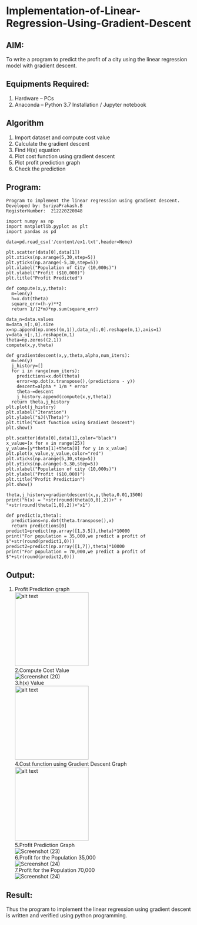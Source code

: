# Implementation-of-Linear-Regression-Using-Gradient-Descent

## AIM:
To write a program to predict the profit of a city using the linear regression model with gradient descent.

## Equipments Required:
1. Hardware – PCs
2. Anaconda – Python 3.7 Installation / Jupyter notebook

## Algorithm
1. Import dataset and compute cost value
2. Calculate the gradient descent
3. Find H(x) equation
4. Plot cost function using gradient descent
5. Plot profit prediction graph
6. Check the prediction

## Program:
```
Program to implement the linear regression using gradient descent.
Developed by: SuriyaPrakash.B
RegisterNumber:  212220220048
```
```
import numpy as np
import matplotlib.pyplot as plt
import pandas as pd
```
```
data=pd.read_csv('/content/ex1.txt',header=None)
```
```
plt.scatter(data[0],data[1])
plt.xticks(np.arange(5,30,step=5))
plt.yticks(np.arange(-5,30,step=5))
plt.xlabel("Population of City (10,000s)")
plt.ylabel("Profit ($10,000)")
plt.title("Profit Predicted")
```
```
def compute(x,y,theta):
  m=len(y)
  h=x.dot(theta)
  square_err=(h-y)**2
  return 1/(2*m)*np.sum(square_err)
```
```
data_n=data.values
m=data_n[:,0].size
x=np.append(np.ones((m,1)),data_n[:,0].reshape(m,1),axis=1)
y=data_n[:,1].reshape(m,1)
theta=np.zeros((2,1))
compute(x,y,theta)
```
```
def gradientdescent(x,y,theta,alpha,num_iters):
  m=len(y)
  j_history=[]
  for i in range(num_iters):
    predictions=x.dot(theta)
    error=np.dot(x.transpose(),(predictions - y))
    descent=alpha * 1/m * error
    theta-=descent
    j_history.append(compute(x,y,theta))
  return theta,j_history
plt.plot(j_history)
plt.xlabel("Iteration")
plt.ylabel("$J(\Theta)")
plt.title("Cost function using Gradient Descent")
plt.show()
```
```
plt.scatter(data[0],data[1],color="black")
x_value=[x for x in range(25)]
y_value=[y*theta[1]+theta[0] for y in x_value]
plt.plot(x_value,y_value,color="red")
plt.xticks(np.arange(5,30,step=5))
plt.yticks(np.arange(-5,30,step=5))
plt.xlabel("Population of city (10,000s)")
plt.ylabel("Profit ($10,000)")
plt.title("Profit Prediction")
plt.show()
```
```
theta,j_history=gradientdescent(x,y,theta,0.01,1500)
print("h(x) = "+str(round(theta[0,0],2))+" + "+str(round(theta[1,0],2))+"x1")
```
```
def predict(x,theta):
  predictions=np.dot(theta.transpose(),x)
  return predictions[0]
predict1=predict(np.array([1,3.5]),theta)*10000
print("For population = 35,000,we predict a profit of $"+str(round(predict1,0)))
predict2=predict(np.array([1,7]),theta)*10000
print("For population = 70,000,we predict a profit of $"+str(round(predict2,0)))
```

## Output:
1. Profit Prediction graph<br>
<img src="https://github.com/Username24112002/Implementation-of-Linear-Regression-Using-Gradient-Descent/assets/104640337/e6588547-a95c-4154-b83c-ffdd4ba71bfc" alt="alt text" width="200" height="200"><br>
2.Compute Cost Value<br>
![Screenshot (20)](https://github.com/Username24112002/Implementation-of-Linear-Regression-Using-Gradient-Descent/assets/104640337/960aa6ee-4cad-47a7-9e99-e563d32ddff2)<br>
3.h(x) Value<br>
<img src="https://github.com/Username24112002/Implementation-of-Linear-Regression-Using-Gradient-Descent/assets/104640337/a155b2f5-15c1-4d6f-a769-4b29a7f5f1f4" alt="alt text" width="200" height="200"><br>
4.Cost function using Gradient Descent Graph<br>
<img src="https://github.com/Username24112002/Implementation-of-Linear-Regression-Using-Gradient-Descent/assets/104640337/87342bdf-4cbd-4b2a-8c5e-b14004afc0cc" alt="alt text" width="200" height="200"><br>
5.Profit Prediction Graph<br>
![Screenshot (23)](https://github.com/Username24112002/Implementation-of-Linear-Regression-Using-Gradient-Descent/assets/104640337/26425a72-4165-4be5-9bcf-61757ec13007)<br>
6.Profit for the Population 35,000<br>
![Screenshot (24)](https://github.com/Username24112002/Implementation-of-Linear-Regression-Using-Gradient-Descent/assets/104640337/bbd8be80-2f8b-4373-92f3-4a5bf39c63f9)<br>
7.Profit for the Population 70,000<br>
![Screenshot (24)](https://github.com/Username24112002/Implementation-of-Linear-Regression-Using-Gradient-Descent/assets/104640337/dc3843ff-b2ef-4adb-8aa9-e795b56c775a)

## Result:
Thus the program to implement the linear regression using gradient descent is written and verified using python programming.
